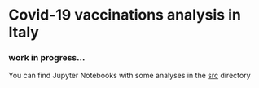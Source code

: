 # Covid-19 vaccinations analysis in Italy
### work in progress...
You can find Jupyter Notebooks with some analyses in the [src](src) directory 
